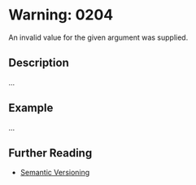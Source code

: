 # Warning: 0204

An invalid value for the given argument was supplied.

## Description

...

## Example

...

## Further Reading

- [Semantic Versioning](https://semver.org)

